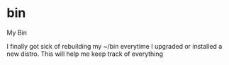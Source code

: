 bin
===

My Bin

I finally got sick of rebuilding my ~/bin everytime I upgraded or
installed a new distro. This will help me keep track of everything
